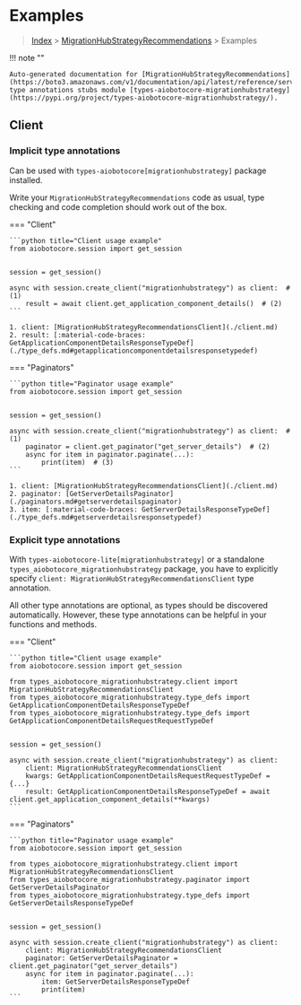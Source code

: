 # Examples

> [Index](../README.md) > [MigrationHubStrategyRecommendations](./README.md) > Examples

!!! note ""

    Auto-generated documentation for [MigrationHubStrategyRecommendations](https://boto3.amazonaws.com/v1/documentation/api/latest/reference/services/migrationhubstrategy.html#MigrationHubStrategyRecommendations)
    type annotations stubs module [types-aiobotocore-migrationhubstrategy](https://pypi.org/project/types-aiobotocore-migrationhubstrategy/).

## Client

### Implicit type annotations

Can be used with `types-aiobotocore[migrationhubstrategy]` package installed.

Write your `MigrationHubStrategyRecommendations` code as usual,
type checking and code completion should work out of the box.



=== "Client"

    ```python title="Client usage example"
    from aiobotocore.session import get_session


    session = get_session()

    async with session.create_client("migrationhubstrategy") as client:  # (1)
        result = await client.get_application_component_details()  # (2)
    ```

    1. client: [MigrationHubStrategyRecommendationsClient](./client.md)
    2. result: [:material-code-braces: GetApplicationComponentDetailsResponseTypeDef](./type_defs.md#getapplicationcomponentdetailsresponsetypedef) 



=== "Paginators"

    ```python title="Paginator usage example"
    from aiobotocore.session import get_session


    session = get_session()

    async with session.create_client("migrationhubstrategy") as client:  # (1)
        paginator = client.get_paginator("get_server_details")  # (2)
        async for item in paginator.paginate(...):
            print(item)  # (3)
    ```

    1. client: [MigrationHubStrategyRecommendationsClient](./client.md)
    2. paginator: [GetServerDetailsPaginator](./paginators.md#getserverdetailspaginator)
    3. item: [:material-code-braces: GetServerDetailsResponseTypeDef](./type_defs.md#getserverdetailsresponsetypedef) 




### Explicit type annotations

With `types-aiobotocore-lite[migrationhubstrategy]`
or a standalone `types_aiobotocore_migrationhubstrategy` package, you have to explicitly specify
`client: MigrationHubStrategyRecommendationsClient` type annotation.

All other type annotations are optional, as types should be discovered automatically.
However, these type annotations can be helpful in your functions and methods.


=== "Client"

    ```python title="Client usage example"
    from aiobotocore.session import get_session

    from types_aiobotocore_migrationhubstrategy.client import MigrationHubStrategyRecommendationsClient
    from types_aiobotocore_migrationhubstrategy.type_defs import GetApplicationComponentDetailsResponseTypeDef
    from types_aiobotocore_migrationhubstrategy.type_defs import GetApplicationComponentDetailsRequestRequestTypeDef


    session = get_session()

    async with session.create_client("migrationhubstrategy") as client:
        client: MigrationHubStrategyRecommendationsClient
        kwargs: GetApplicationComponentDetailsRequestRequestTypeDef = {...}
        result: GetApplicationComponentDetailsResponseTypeDef = await client.get_application_component_details(**kwargs)
    ```



=== "Paginators"

    ```python title="Paginator usage example"
    from aiobotocore.session import get_session

    from types_aiobotocore_migrationhubstrategy.client import MigrationHubStrategyRecommendationsClient
    from types_aiobotocore_migrationhubstrategy.paginator import GetServerDetailsPaginator
    from types_aiobotocore_migrationhubstrategy.type_defs import GetServerDetailsResponseTypeDef


    session = get_session()

    async with session.create_client("migrationhubstrategy") as client:
        client: MigrationHubStrategyRecommendationsClient
        paginator: GetServerDetailsPaginator = client.get_paginator("get_server_details")
        async for item in paginator.paginate(...):
            item: GetServerDetailsResponseTypeDef
            print(item)
    ```


